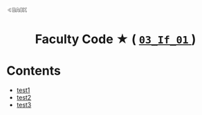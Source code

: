 <p align="left">
  <a href="../README.md">
    <img src="../../Z99-OTHERS/00-common/00-back.png" style="width:10%">
  </a>
</p>

<div align="center">
  <h1>
    Faculty Code ★ (
      <a href="https://drive.google.com/file/d/1gaO4DP7RnEK3iSsQxbygcjpM3MopJDBe/view?usp=drive_link">
        <code>03_If_01</code>
      </a>
    )
  </h1>
</div>

# Contents

-   [test1]()
-   [test2]()
-   [test3]()
